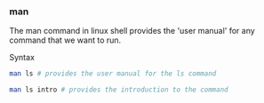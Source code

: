 ### man
The man command in linux shell provides the 'user manual' for any command that we want to run.   

Syntax
~~~ bash
man ls # provides the user manual for the ls command

man ls intro # provides the introduction to the command
~~~
